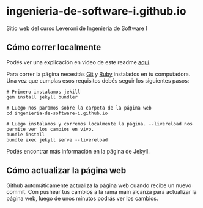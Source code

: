 # ingenieria-de-software-i.github.io
Sitio web del curso Leveroni de Ingenieria de Software I

## Cómo correr localmente
Podés ver una explicación en video de este readme [aquí](https://youtu.be/cNCuhskP_Ks).

Para correr la página necesitás [Git](https://git-scm.com/downloads) y [Ruby](https://www.ruby-lang.org/es/downloads/) instalados en tu computadora. Una vez que cumplas esos requisitos debés seguir los siguientes pasos:

```
# Primero instalamos jekill
gem install jekyll bundler

# Luego nos paramos sobre la carpeta de la página web
cd ingenieria-de-software-i.github.io

# Luego instalamos y corremos localmente la página. --livereload nos permite ver los cambios en vivo.
bundle install
bundle exec jekyll serve --livereload
```

Podés encontrar más información en la página de Jekyll.

## Cómo actualizar la página web
Github automáticamente actualiza la página web cuando recibe un nuevo commit. Con pushear tus cambios a la rama main alcanza para actualizar la página web, luego de unos minutos podrás ver los cambios. 
